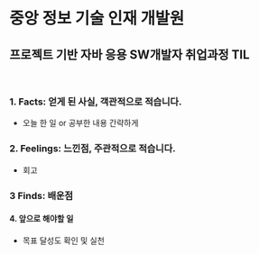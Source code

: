 # 중앙 정보 기술 인재 개발원
## 프로젝트 기반 자바 응용 SW개발자 취업과정 TIL 
<BR>	
	
### 1. Facts: 얻게 된 사실, 객관적으로 적습니다.
 - 오늘 한 일 or 공부한 내용 간략하게
	
	
### 2. Feelings: 느낀점, 주관적으로 적습니다.
 - 회고
	
	
### 3 Finds: 배운점
	
	
#### 4. 앞으로 해야할 일
 - 목표 달성도 확인 및 실천
